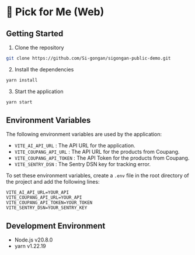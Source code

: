 # 🛒 Pick for Me (Web)

## Getting Started

1. Clone the repository

```bash
git clone https://github.com/Si-gongan/sigongan-public-demo.git
```

2. Install the dependencies

```bash
yarn install
```

3. Start the application

```bash
yarn start
```

## Environment Variables

The following environment variables are used by the application:

- `VITE_AI_API_URL` : The API URL for the application.
- `VITE_COUPANG_API_URL` : The API URL for the products from Coupang.
- `VITE_COUPANG_API_TOKEN` : The API Token for the products from Coupang.
- `VITE_SENTRY_DSN` : The Sentry DSN key for tracking error.

To set these environment variables, create a `.env` file in the root directory of the project and add the following lines:

```
VITE_AI_API_URL=YOUR_API
VITE_COUPANG_API_URL=YOUR_API
VITE_COUPANG_API_TOKEN=YOUR_TOKEN
VITE_SENTRY_DSN=YOUR_SENTRY_KEY
```

## Development Environment

- Node.js v20.8.0
- yarn v1.22.19
